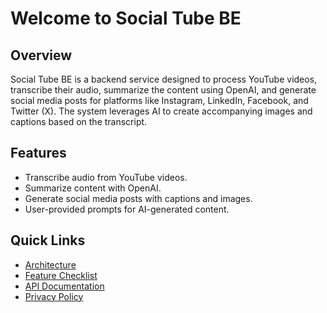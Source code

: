 # Welcome to Social Tube BE

## Overview
Social Tube BE is a backend service designed to process YouTube videos, transcribe their audio, summarize the content using OpenAI, and generate social media posts for platforms like Instagram, LinkedIn, Facebook, and Twitter (X). The system leverages AI to create accompanying images and captions based on the transcript.

## Features
- Transcribe audio from YouTube videos.
- Summarize content with OpenAI.
- Generate social media posts with captions and images.
- User-provided prompts for AI-generated content.

## Quick Links
- [Architecture](./ARCHITECTURE.md)
- [Feature Checklist](./CHECKLIST.md)
- [API Documentation](./API.md)
- [Privacy Policy](./privacy-policy.md)